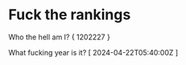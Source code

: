 # Fuck the rankings

Who the hell am I?
{ 1202227 }

What fucking year is it?
[ 2024-04-22T05:40:00Z ]
